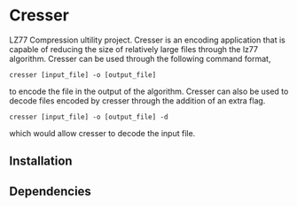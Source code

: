 # Cresser

LZ77 Compression ultility project. Cresser is an encoding application that is capable
of reducing the size of relatively large files through the lz77 algorithm. 
Cresser can be used through the following command format,

```
cresser [input_file] -o [output_file]
```
to encode the file in the output of the algorithm. Cresser can also be used to 
decode files encoded by cresser through the addition of an extra flag.

```
cresser [input_file] -o [output_file] -d
```
which would allow cresser to decode the input file.

## Installation



## Dependencies



